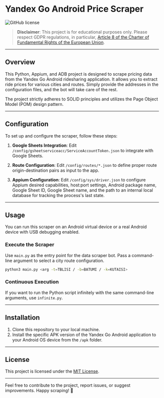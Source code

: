 # Yandex Go Android Price Scraper

![GitHub license](https://img.shields.io/badge/license-MIT-blue.svg)

> **Disclaimer**: This project is for educational purposes only. Please respect GDPR regulations, in particular, [Article 8 of the Charter of Fundamental Rights of the European Union](https://eur-lex.europa.eu/legal-content/EN/TXT/HTML/?uri=CELEX:12012P/TXT&from=EN).

---

## Overview

This Python, Appium, and ADB project is designed to scrape pricing data from the Yandex Go Android ridesharing application. It allows you to extract ride prices for various cities and routes. Simply provide the addresses in the configuration files, and the bot will take care of the rest.

The project strictly adheres to SOLID principles and utilizes the Page Object Model (POM) design pattern.

---

## Configuration

To set up and configure the scraper, follow these steps:

1. **Google Sheets Integration**: Edit `/config/gsheetserviceacc/ServiceAccountToken.json` to integrate with Google Sheets.

2. **Route Configuration**: Edit `/config/routes/*.json` to define proper route origin-destination pairs as input to the app.

3. **Appium Configuration**: Edit `/config/sys/driver.json` to configure Appium desired capabilities, host:port settings, Android package name, Google Sheet ID, Google Sheet name, and the path to an internal local database for tracking the process's last state.

---

## Usage

You can run this scraper on an Android virtual device or a real Android device with USB debugging enabled.

### Execute the Scraper

Use `main.py` as the entry point for the data scraper bot. Pass a command-line argument to select a city route configuration.

```bash
python3 main.py <arg -t=TBLISI / -b=BATUMI / -k=KUTAISI>
```

### Continuous Execution

If you want to run the Python script infinitely with the same command-line arguments, use `infinite.py`.

---

## Installation

1. Clone this repository to your local machine.
2. Install the specific APK version of the Yandex Go Android application to your Android OS device from the `/apk` folder.

---

## License

This project is licensed under the [MIT License](LICENSE).

---

Feel free to contribute to the project, report issues, or suggest improvements. Happy scraping! :rocket:
